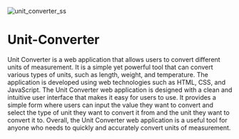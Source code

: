 ![unit_converter_ss](https://user-images.githubusercontent.com/110162215/235351916-d25ba670-a674-4b2b-8feb-98d11b05d445.png)
# Unit-Converter
Unit Converter is a web application that allows users to convert different units of measurement.
It is a simple yet powerful tool that can convert various types of units, such as length, weight, and temperature.
The application is developed using web technologies such as HTML, CSS, and JavaScript.
The Unit Converter web application is designed with a clean and intuitive user interface that makes it easy for users to use. It provides a simple form where users can input the value they want to convert and select the type of unit they want to convert it from and the unit they want to convert it to.
Overall, the Unit Converter web application is a useful tool for anyone who needs to quickly and accurately convert units of measurement.
